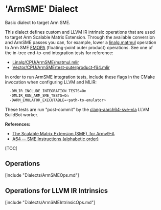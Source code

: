 # 'ArmSME' Dialect

Basic dialect to target Arm SME.

This dialect defines custom and LLVM IR intrinsic operations that are used to
target Arm Scalable Matrix Extension. Through the available conversion and
ArmSME passes you can, for example, lower a
[linalg.matmul](https://mlir.llvm.org/docs/Dialects/Linalg/#linalgmatmul-linalgmatmulop)
operation to Arm SME
[FMOPA](https://developer.arm.com/documentation/ddi0602/2023-03/SME-Instructions/FMOPA--widening---Half-precision-floating-point-sum-of-outer-products-and-accumulate-)
(floating-point outer product) operations. See one of the in-tree end-to-end
integration tests for reference:

* [Linalg/CPU/ArmSME/matmul.mlir](https://github.com/llvm/llvm-project/blob/main/mlir/test/Integration/Dialect/Linalg/CPU/ArmSME/matmul.mlir)
* [Vector/CPU/ArmSME/test-outerproduct-f64.mlir](https://github.com/llvm/llvm-project/blob/main/mlir/test/Integration/Dialect/Vector/CPU/ArmSME/test-outerproduct-f64.mlir)

In order to run ArmSME integration tests, include these flags in the CMake
invocation when configuring LLVM and MLIR:
```bash
  -DMLIR_INCLUDE_INTEGRATION_TESTS=On
  -DMLIR_RUN_ARM_SME_TESTS=On
  -DARM_EMULATOR_EXECUTABLE=<path-to-emulator> 
```

These tests are run "post-commit" by the
[clang-aarch64-sve-vla](https://lab.llvm.org/buildbot/#/builders/197) LLVM
BuildBot worker.

**References:**

* [The Scalable Matrix Extension (SME), for Armv9-A](https://developer.arm.com/documentation/ddi0616)
* [A64 -- SME Instructions (alphabetic order)](https://developer.arm.com/documentation/ddi0602/2023-03/SME-Instructions)

[TOC]

## Operations

[include "Dialects/ArmSMEOps.md"]

## Operations for LLVM IR Intrinsics

[include "Dialects/ArmSMEIntrinsicOps.md"]
